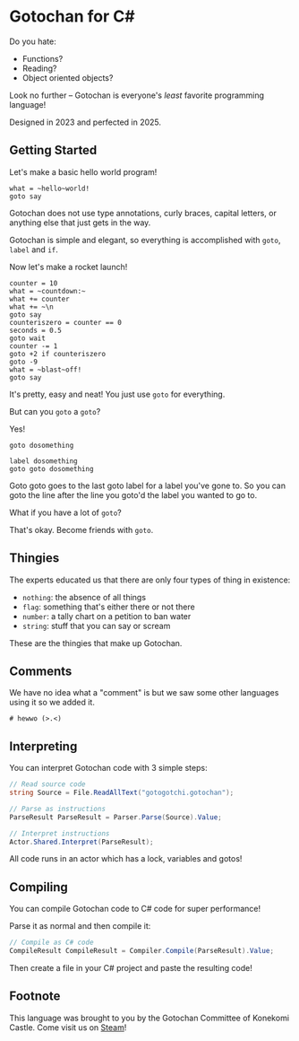 # Gotochan for C#

Do you hate:

- Functions?
- Reading?
- Object oriented objects?

Look no further – Gotochan is everyone's *least* favorite programming language!

Designed in 2023 and perfected in 2025.

## Getting Started

Let's make a basic hello world program!

```gotochan
what = ~hello~world!
goto say
```

Gotochan does not use type annotations, curly braces, capital letters, or anything else that just gets in the way.

Gotochan is simple and elegant, so everything is accomplished with `goto`, `label` and `if`.

Now let's make a rocket launch!

```gotochan
counter = 10
what = ~countdown:~
what += counter
what += ~\n
goto say
counteriszero = counter == 0
seconds = 0.5
goto wait
counter -= 1
goto +2 if counteriszero
goto -9
what = ~blast~off!
goto say
```

It's pretty, easy and neat! You just use `goto` for everything.

But can you `goto` a `goto`?

Yes!

```gotochan
goto dosomething

label dosomething
goto goto dosomething
```

Goto goto goes to the last goto label for a label you've gone to.
So you can goto the line after the line you goto'd the label you wanted to go to.

What if you have a lot of `goto`?

That's okay. Become friends with `goto`.

## Thingies

The experts educated us that there are only four types of thing in existence:

- `nothing`: the absence of all things
- `flag`: something that's either there or not there
- `number`: a tally chart on a petition to ban water
- `string`: stuff that you can say or scream

These are the thingies that make up Gotochan.

## Comments

We have no idea what a "comment" is but we saw some other languages using it so we added it.

```gotochan
# hewwo (>.<)
```

## Interpreting

You can interpret Gotochan code with 3 simple steps:

```cs
// Read source code
string Source = File.ReadAllText("gotogotchi.gotochan");

// Parse as instructions
ParseResult ParseResult = Parser.Parse(Source).Value;

// Interpret instructions
Actor.Shared.Interpret(ParseResult);
```

All code runs in an actor which has a lock, variables and gotos!

## Compiling

You can compile Gotochan code to C# code for super performance!

Parse it as normal and then compile it:

```cs
// Compile as C# code
CompileResult CompileResult = Compiler.Compile(ParseResult).Value;
```

Then create a file in your C# project and paste the resulting code!

## Footnote

This language was brought to you by the Gotochan Committee of Konekomi Castle.
Come visit us on [Steam](https://store.steampowered.com/app/3812300)!